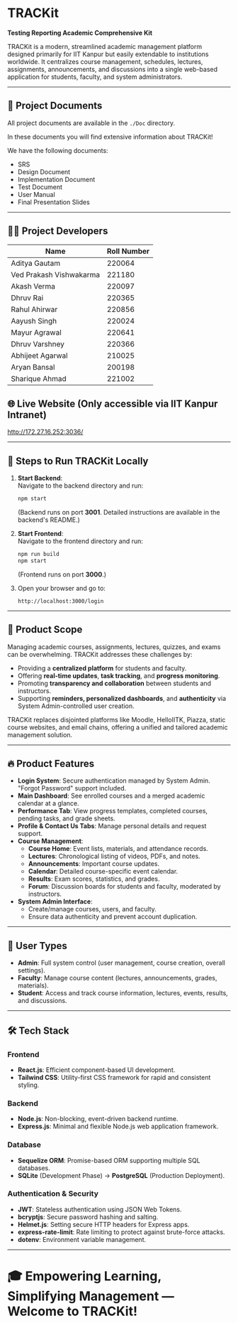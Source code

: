# TRACKit

**Testing Reporting Academic Comprehensive Kit**

TRACKit is a modern, streamlined academic management platform designed primarily for IIT Kanpur but easily extendable to institutions worldwide. It centralizes course management, schedules, lectures, assignments, announcements, and discussions into a single web-based application for students, faculty, and system administrators.

---
## 📜 Project Documents
All project documents are available in the `./Doc` directory.

In these documents you will find extensive information about TRACKit!

We have the following documents:
- SRS
- Design Document
- Implementation Document
- Test Document
- User Manual
- Final Presentation Slides

---

## 👨‍💻 Project Developers
| Name                     | Roll Number |
|---------------------------|-------------|
| Aditya Gautam             | 220064      |
| Ved Prakash Vishwakarma   | 221180      |
| Akash Verma               | 220097      |
| Dhruv Rai                 | 220365      |
| Rahul Ahirwar             | 220856      |
| Aayush Singh              | 220024      |
| Mayur Agrawal             | 220641      |
| Dhruv Varshney            | 220366      |
| Abhijeet Agarwal          | 210025      |
| Aryan Bansal              | 200198      |
| Sharique Ahmad            | 221002      |

## 🌐 Live Website (Only accessible via IIT Kanpur Intranet)
http://172.27.16.252:3036/

---

## 🚀 Steps to Run TRACKit Locally

1. **Start Backend**:  
   Navigate to the backend directory and run:
   ```bash
   npm start
   ```
   (Backend runs on port **3001**. Detailed instructions are available in the backend's README.)

2. **Start Frontend**:  
   Navigate to the frontend directory and run:
   ```bash
   npm run build
   npm start
   ```
   (Frontend runs on port **3000**.)

3. Open your browser and go to:  
   ```
   http://localhost:3000/login
   ```

---

## 🎯 Product Scope

Managing academic courses, assignments, lectures, quizzes, and exams can be overwhelming. TRACKit addresses these challenges by:

- Providing a **centralized platform** for students and faculty.
- Offering **real-time updates**, **task tracking**, and **progress monitoring**.
- Promoting **transparency and collaboration** between students and instructors.
- Supporting **reminders, personalized dashboards**, and **authenticity** via System Admin-controlled user creation.

TRACKit replaces disjointed platforms like Moodle, HelloIITK, Piazza, static course websites, and email chains, offering a unified and tailored academic management solution.

---

## 🔥 Product Features

- **Login System**: Secure authentication managed by System Admin. "Forgot Password" support included.
- **Main Dashboard**: See enrolled courses and a merged academic calendar at a glance.
- **Performance Tab**: View progress templates, completed courses, pending tasks, and grade sheets.
- **Profile & Contact Us Tabs**: Manage personal details and request support.
- **Course Management**:
  - **Course Home**: Event lists, materials, and attendance records.
  - **Lectures**: Chronological listing of videos, PDFs, and notes.
  - **Announcements**: Important course updates.
  - **Calendar**: Detailed course-specific event calendar.
  - **Results**: Exam scores, statistics, and grades.
  - **Forum**: Discussion boards for students and faculty, moderated by instructors.
- **System Admin Interface**:
  - Create/manage courses, users, and faculty.
  - Ensure data authenticity and prevent account duplication.

---

## 👤 User Types

- **Admin**: Full system control (user management, course creation, overall settings).
- **Faculty**: Manage course content (lectures, announcements, grades, materials).
- **Student**: Access and track course information, lectures, events, results, and discussions.

---

## 🛠️ Tech Stack

### Frontend

- **React.js**: Efficient component-based UI development.
- **Tailwind CSS**: Utility-first CSS framework for rapid and consistent styling.

### Backend

- **Node.js**: Non-blocking, event-driven backend runtime.
- **Express.js**: Minimal and flexible Node.js web application framework.

### Database

- **Sequelize ORM**: Promise-based ORM supporting multiple SQL databases.
- **SQLite** (Development Phase) → **PostgreSQL** (Production Deployment).

### Authentication & Security

- **JWT**: Stateless authentication using JSON Web Tokens.
- **bcryptjs**: Secure password hashing and salting.
- **Helmet.js**: Setting secure HTTP headers for Express apps.
- **express-rate-limit**: Rate limiting to protect against brute-force attacks.
- **dotenv**: Environment variable management.

---

# 🎓 Empowering Learning, Simplifying Management — Welcome to TRACKit!
